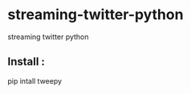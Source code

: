# streaming-twitter-python
streaming twitter python 

<h2> Install : </h2>

</strong> pip intall tweepy </strong>
